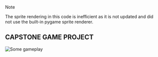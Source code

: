 > [!NOTE]
> The sprite rendering in this code is inefficient as it is not updated and did not use the built-in pygame sprite renderer.

## CAPSTONE GAME PROJECT
![Some gameplay](https://media.giphy.com/media/w2lAjp2lwMgMaeJmgT/giphy.gif)
